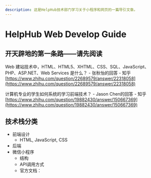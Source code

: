```yaml
---
description: 这是HelpHub技术部门学习关于小程序和网页的一篇导引文章。
---
```


# HelpHub Web Develop Guide

## 开天辟地的第一条路——请先阅读

Web 建站技术中，HTML、HTML5、XHTML、CSS、SQL、JavaScript、PHP、ASP.NET、Web Services 是什么？ - 张秋怡的回答 - 知乎 [https://www.zhihu.com/question/22689579/answer/22318058](https://www.zhihu.com/question/22689579/answer/22318058)

计算机专业的学生如何系统的学习前端技术？ - Jason Chen的回答 - 知乎 [https://www.zhihu.com/question/19882430/answer/150667369](https://www.zhihu.com/question/19882430/answer/150667369)

## 技术栈分类

* 前端设计
  * HTML, JavaScript, CSS
* 后端
* 微信小程序
  * 结构
  * API调用方式
  * 官方文档：



